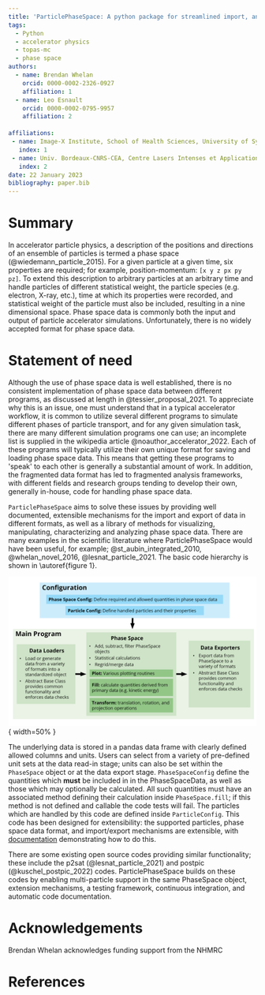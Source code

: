 ```yaml
---
title: 'ParticlePhaseSpace: A python package for streamlined import, analysis, and export of particle phase space data'
tags:
  - Python
  - accelerator physics
  - topas-mc
  - phase space
authors:
  - name: Brendan Whelan
    orcid: 0000-0002-2326-0927
    affiliation: 1
  - name: Leo Esnault
    orcid: 0000-0002-0795-9957
    affiliation: 2
  
affiliations:
 - name: Image-X Institute, School of Health Sciences, University of Sydney
   index: 1
 - name: Univ. Bordeaux-CNRS-CEA, Centre Lasers Intenses et Applications, UMR 5107, 33405 Talence, France 
   index: 2
date: 22 January 2023
bibliography: paper.bib
---
```


# Summary

In accelerator particle physics, a description of the positions and directions of an ensemble of particles is termed a phase space (@wiedemann_particle_2015). For a given particle at a given time, six properties are required; for example, position-momentum: `[x y z px py pz]`. To extend this description to arbitrary particles at an arbitrary time and handle particles of different statistical weight, the particle species (e.g. electron, X-ray, etc.), time at which its properties were recorded, and statistical weight of the particle must also be included, resulting in a nine dimensional space. Phase space data is commonly both the input and output of particle accelerator simulations. Unfortunately, there is no widely accepted format for phase space data.

# Statement of need

Although the use of phase space data is well established, there is no consistent implementation of phase space data between different programs, as discussed at length in @tessier_proposal_2021. To appreciate why this is an issue, one must understand that in a typical accelerator workflow, it is common to utilize several different programs to simulate different phases of particle transport, and for any given simulation task, there are many different simulation programs one can use; an incomplete list is supplied in the wikipedia article @noauthor_accelerator_2022.  Each of these programs will typically utilize their own unique format for saving and loading phase space data. This means that getting these programs to 'speak' to each other is generally a substantial amount of work. In addition, the fragmented data format has led to fragmented analysis frameworks, with different fields and research groups tending to develop their own, generally in-house, code for handling phase space data.

`ParticlePhaseSpace` aims to solve these issues by providing well documented, extensible mechanisms for the import and export of data in different formats, as well as a library of methods for visualizing, manipulating, characterizing and analyzing phase space data. There are many examples in the scientific literature where ParticlePhaseSpace would have been useful, for example; @st_aubin_integrated_2010, @whelan_novel_2016, @lesnat_particle_2021. The basic code hierarchy is shown in \autoref{figure 1}. 

![Code structure overview\label{figure 1}](figure_1.png){ width=50% }

The underlying data is stored in a pandas data frame with clearly defined allowed columns and units. Users can select from a variety of pre-defined unit sets at the data read-in stage; units can also be set within the `PhaseSpace` object or at the data export stage. `PhaseSpaceConfig` define the quantities which **must** be included in in the PhaseSpaceData, as well as those which may optionally be calculated. All such quantities must have an associated method defining their calculation inside `PhaseSpace.fill`; if this method is not defined and callable the code tests will fail. The particles which are handled by this code are defined inside `ParticleConfig`. This code has been designed for extensibility: the supported particles, phase space data format, and import/export mechanisms are extensible, with [documentation](https://bwheelz36.github.io/ParticlePhaseSpace/basic_example.html) demonstrating how to do this. 

There are some existing open source codes providing similar functionality; these include the p2sat (@lesnat_particle_2021) and postpic (@kuschel_postpic_2022) codes. ParticlePhaseSpace builds on these codes by enabling multi-particle support in the same PhaseSpace object, extension mechanisms, a testing framework, continuous integration, and automatic code documentation. 

# Acknowledgements

Brendan Whelan acknowledges funding support from the NHMRC

# References
